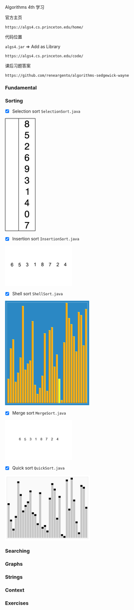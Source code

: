 Algorithms 4th 学习

官方主页

```
https://algs4.cs.princeton.edu/home/
```

代码位置

`algs4.jar` => Add as Library

```
https://algs4.cs.princeton.edu/code/
```

课后习题答案

```
https://github.com/reneargento/algorithms-sedgewick-wayne
```

### Fundamental

### Sorting

- [x] Selection sort `SelectionSort.java`

![Selection sort](../res/selection-sort.gif)

- [x] Insertion sort `InsertionSort.java`

![Insertion sort](../res/insertion-sort.gif)

- [x] Shell sort `ShellSort.java`

![Shell sort](../res/shellsort.gif)

- [x] Merge sort `MergeSort.java`

![Merge sort](../res/mergesort.gif)

- [x] Quick sort `QuickSort.java`

![Quick sort](../res/quicksort.gif)


### Searching

### Graphs

### Strings

### Context

### Exercises
